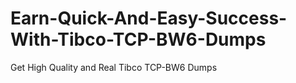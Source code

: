 # Earn-Quick-And-Easy-Success-With-Tibco-TCP-BW6-Dumps
Get High Quality and Real Tibco TCP-BW6 Dumps
